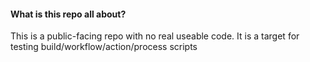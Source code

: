 #### What is this repo all about?

This is a public-facing repo with no real useable code. It is a target for testing build/workflow/action/process scripts
